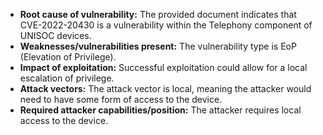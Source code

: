 - **Root cause of vulnerability:** The provided document indicates that CVE-2022-20430 is a vulnerability within the Telephony component of UNISOC devices.
- **Weaknesses/vulnerabilities present:** The vulnerability type is EoP (Elevation of Privilege).
- **Impact of exploitation:** Successful exploitation could allow for a local escalation of privilege.
- **Attack vectors:** The attack vector is local, meaning the attacker would need to have some form of access to the device.
- **Required attacker capabilities/position:** The attacker requires local access to the device.